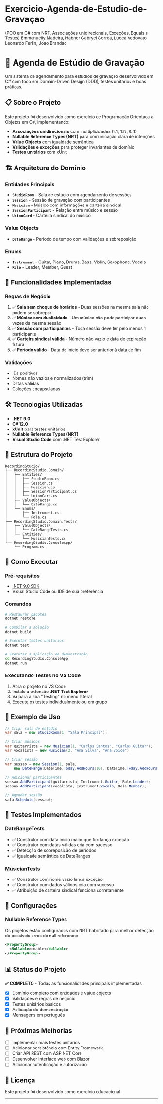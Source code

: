 # Exercicio-Agenda-de-Estudio-de-Gravaçao
(POO em C# com NRT, Associações unidirecionais, Exceções, Equals e Testes)
Emmanuelly Madeira, Habner Gabryel Correa, Lucca Vedovato, Leonardo Ferlin, Joao Brandao
# 🎵 Agenda de Estúdio de Gravação

Um sistema de agendamento para estúdios de gravação desenvolvido em C# com foco em Domain-Driven Design (DDD), testes unitários e boas práticas.

## 📋 Sobre o Projeto

Este projeto foi desenvolvido como exercício de Programação Orientada a Objetos em C#, implementando:

- **Associações unidirecionais** com multiplicidades (1:1, 1:N, 0..1)
- **Nullable Reference Types (NRT)** para comunicação clara de intenções
- **Value Objects** com igualdade semântica
- **Validações e exceções** para proteger invariantes de domínio
- **Testes unitários** com xUnit

## 🏗️ Arquitetura do Domínio

### Entidades Principais

- **`StudioRoom`** - Sala de estúdio com agendamento de sessões
- **`Session`** - Sessão de gravação com participantes
- **`Musician`** - Músico com informações e carteira sindical
- **`SessionParticipant`** - Relação entre músico e sessão
- **`UnionCard`** - Carteira sindical do músico

### Value Objects

- **`DateRange`** - Período de tempo com validações e sobreposição

### Enums

- **`Instrument`** - Guitar, Piano, Drums, Bass, Violin, Saxophone, Vocals
- **`Role`** - Leader, Member, Guest

## 🎯 Funcionalidades Implementadas

### Regras de Negócio

1. ✅ **Sala sem choque de horários** - Duas sessões na mesma sala não podem se sobrepor
2. ✅ **Músico sem duplicidade** - Um músico não pode participar duas vezes da mesma sessão
3. ✅ **Sessão com participantes** - Toda sessão deve ter pelo menos 1 participante
4. ✅ **Carteira sindical válida** - Número não vazio e data de expiração futura
5. ✅ **Período válido** - Data de início deve ser anterior à data de fim

### Validações

- IDs positivos
- Nomes não vazios e normalizados (trim)
- Datas válidas
- Coleções encapsuladas

## 🛠️ Tecnologias Utilizadas

- **.NET 9.0**
- **C# 12.0**
- **xUnit** para testes unitários
- **Nullable Reference Types (NRT)**
- **Visual Studio Code** com .NET Test Explorer

## 📁 Estrutura do Projeto

```
RecordingStudio/
├── RecordingStudio.Domain/
│   ├── Entities/
│   │   ├── StudioRoom.cs
│   │   ├── Session.cs
│   │   ├── Musician.cs
│   │   ├── SessionParticipant.cs
│   │   └── UnionCard.cs
│   ├── ValueObjects/
│   │   └── DateRange.cs
│   └── Enums/
│       ├── Instrument.cs
│       └── Role.cs
├── RecordingStudio.Domain.Tests/
│   ├── ValueObjects/
│   │   └── DateRangeTests.cs
│   └── Entities/
│       └── MusicianTests.cs
└── RecordingStudio.ConsoleApp/
    └── Program.cs
```

## 🚀 Como Executar

### Pré-requisitos

- [.NET 9.0 SDK](https://dotnet.microsoft.com/download/dotnet/9.0)
- Visual Studio Code ou IDE de sua preferência

### Comandos

```bash
# Restaurar pacotes
dotnet restore

# Compilar a solução
dotnet build

# Executar testes unitários
dotnet test

# Executar a aplicação de demonstração
cd RecordingStudio.ConsoleApp
dotnet run
```

### Executando Testes no VS Code

1. Abra o projeto no VS Code
2. Instale a extensão **.NET Test Explorer**
3. Vá para a aba "Testing" no menu lateral
4. Execute os testes individualmente ou em grupo

## 📝 Exemplo de Uso

```csharp
// Criar sala de estúdio
var sala = new StudioRoom(1, "Sala Principal");

// Criar músicos
var guitarrista = new Musician(1, "Carlos Santos", "Carlos Guitar");
var vocalista = new Musician(2, "Ana Silva", "Ana Voice");

// Criar sessão
var sessao = new Session(1, sala, 
    new DateRange(DateTime.Today.AddHours(10), DateTime.Today.AddHours(12)));

// Adicionar participantes
sessao.AddParticipant(guitarrista, Instrument.Guitar, Role.Leader);
sessao.AddParticipant(vocalista, Instrument.Vocals, Role.Member);

// Agendar sessão
sala.Schedule(sessao);
```

## 🧪 Testes Implementados

### DateRangeTests
- ✅ Construtor com data início maior que fim lança exceção
- ✅ Construtor com datas válidas cria com sucesso
- ✅ Detecção de sobreposição de períodos
- ✅ Igualdade semântica de DateRanges

### MusicianTests
- ✅ Construtor com nome vazio lança exceção
- ✅ Construtor com dados válidos cria com sucesso
- ✅ Atribuição de carteira sindical funciona corretamente

## 🔧 Configurações

### Nullable Reference Types
Os projetos estão configurados com NRT habilitado para melhor detecção de possíveis erros de null reference:

```xml
<PropertyGroup>
  <Nullable>enable</Nullable>
</PropertyGroup>
```

## 📊 Status do Projeto

**✅ COMPLETO** - Todas as funcionalidades principais implementadas

- [x] Domínio completo com entidades e value objects
- [x] Validações e regras de negócio
- [x] Testes unitários básicos
- [x] Aplicação de demonstração
- [x] Mensagens em português

## 👥 Próximas Melhorias

- [ ] Implementar mais testes unitários
- [ ] Adicionar persistência com Entity Framework
- [ ] Criar API REST com ASP.NET Core
- [ ] Desenvolver interface web com Blazor
- [ ] Adicionar autenticação e autorização

## 📄 Licença

Este projeto foi desenvolvido como exercício educacional.

---


